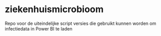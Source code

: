 # ziekenhuismicrobioom
Repo voor de uiteindelijke script versies die gebruikt kunnen worden om infectiedata in Power BI te laden
